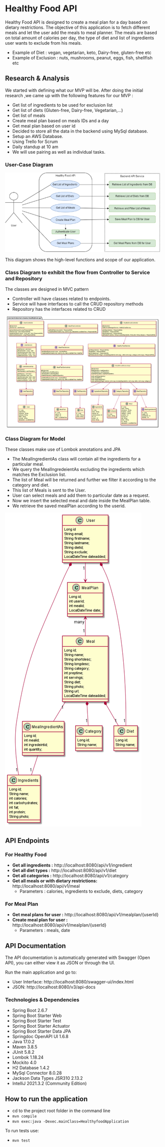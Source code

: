 # Healthy Food API
Healthy Food API is designed to create a meal plan for a day based on dietary restrictions. 
The objective of this application is to fetch different meals and let the user add the meals to meal planner.
The meals are based on total amount of calories per day, the type of diet and list of ingredients user wants to exclude from his meals.

* Example of Diet :  vegan, vegetarian, keto, Dairy-free, gluten-free etc
* Example of Exclusion :  nuts, mushrooms, peanut, eggs, fish, shellfish etc

## Research & Analysis
We started with defining what our MVP will be. After doing the initial research ,we came up with the following features for our MVP :

* Get list of ingredients to be used for exclusion list
* Get list of diets (Gluten-free, Dairy-free, Vegetarian,...)
* Get list of meals
* Create meal plan based on meals IDs and a day
* Get meal plan based on user id 
* Decided to store all the data in the backend using MySql database.
* Setup an AWS Database.
* Using Trello for Scrum
* Daily standup at 10 am
* We will use pairing as well as individual tasks.


### User-Case Diagram
![](docs/HealthyFoodAPI-UserCaseDiagram.drawio.png)

This diagram shows the high-level functions and scope of our application.

### Class Diagram to exhibit the flow from Controller to Service and Repository

The classes are designed in MVC pattern
* Controller will have classes related to endpoints. 
* Service will have interfaces to call the CRUD repository methods
* Repository has the interfaces related to CRUD

![img.png](docs/ControllerAndServiceUML.png)

### Class Diagram for Model

These classes make use of Lombok annotations and JPA
* The MealIngredientAs class will contain all the ingredients for a particular meal.
* We query the MealIngredeientAs excluding the ingredients which matches the Exclusion list.
* The list of Meal will be returned and further we filter it according to the category and diet.
* This list of Meals is sent to the User.
* User can select meals and add them to particular date as a request.
* Now we insert the selected meal and date inside the MealPlan table.
* We retrieve the saved mealPlan according to the userid.

![img.png](docs/ClassModel.png)

## API Endpoints

### For Healthy Food
* **Get all ingredients :** http://localhost:8080/api/v1/ingredient
* **Get all diet types :** http://localhost:8080/api/v1/diet
* **Get all categories :** http://localhost:8080/api/v1/category
* **Get all meals or with dietary restrictions:** http://localhost:8080/api/v1/meal
  * Parameters : calories, ingredients to exclude, diets, category

### For Meal Plan
* **Get meal plans for user :** http://localhost:8080/api/v1/mealplan/{userId}
* **Create meal plan for user :** http://localhost:8080/api/v1/mealplan/{userId}
  * Parameters : meals, date

## API Documentation

The API documentation is automatically generated with Swagger (Open API), you can either view it as JSON or through the UI.

Run the main application and go to:

- User Interface: http://localhost:8080/swagger-ui/index.html
- JSON: http://localhost:8080/v3/api-docs

### Technologies & Dependencies
- Spring Boot 2.6.7
- Spring Boot Starter Web
- Spring Boot Starter Test
- Spring Boot Starter Actuator
- Spring Boot Starter Data JPA
- Springdoc OpenAPI UI 1.6.8
- Java 17.0.2
- Maven 3.8.5
- JUnit 5.8.2
- Lombok 1.18.24
- Mockito 4.0
- H2 Database 1.4.2
- MySql Connector 8.0.28
- Jackson Data Types JSR310 2.13.2
- IntelliJ 2021.3.2 (Community Edition)

## How to run the application
  * cd to the project root folder in the command line
  * `mvn compile`
  * `mvn exec:java -Dexec.mainClass=HealthyfoodApplication`

To run tests use:
- `mvn test`